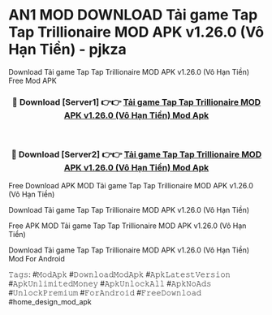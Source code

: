 # AN1 MOD DOWNLOAD Tải game Tap Tap Trillionaire MOD APK v1.26.0 (Vô Hạn Tiền) - pjkza
Download Tải game Tap Tap Trillionaire MOD APK v1.26.0 (Vô Hạn Tiền) Free Mod APK

<div align="center">
<h3>🔴 Download [Server1] 👉👉 <a href="https://apk-comot.site?title=Tải_game_Tap_Tap_Trillionaire_MOD_APK_v1.26.0_(Vô_Hạn_Tiền)">Tải game Tap Tap Trillionaire MOD APK v1.26.0 (Vô Hạn Tiền) Mod Apk</a></h3><br>

<h3>🔴 Download [Server2] 👉👉 <a href="https://apk-comot.site?title=Tải_game_Tap_Tap_Trillionaire_MOD_APK_v1.26.0_(Vô_Hạn_Tiền)">Tải game Tap Tap Trillionaire MOD APK v1.26.0 (Vô Hạn Tiền) Mod Apk</a></h3>
</div>


Free Download APK MOD Tải game Tap Tap Trillionaire MOD APK v1.26.0 (Vô Hạn Tiền)

Download Tải game Tap Tap Trillionaire MOD APK v1.26.0 (Vô Hạn Tiền) 

Free APK MOD Tải game Tap Tap Trillionaire MOD APK v1.26.0 (Vô Hạn Tiền) 

Download Tải game Tap Tap Trillionaire MOD APK v1.26.0 (Vô Hạn Tiền) Mod For Android

𝚃𝚊𝚐𝚜: #𝙼𝚘𝚍𝙰𝚙𝚔 #𝙳𝚘𝚠𝚗𝚕𝚘𝚊𝚍𝙼𝚘𝚍𝙰𝚙𝚔 #𝙰𝚙𝚔𝙻𝚊𝚝𝚎𝚜𝚝𝚅𝚎𝚛𝚜𝚒𝚘𝚗 #𝙰𝚙𝚔𝚄𝚗𝚕𝚒𝚖𝚒𝚝𝚎𝚍𝙼𝚘𝚗𝚎𝚢 #𝙰𝚙𝚔𝚄𝚗𝚕𝚘𝚌𝚔𝙰𝚕𝚕 #𝙰𝚙𝚔𝙽𝚘𝙰𝚍𝚜 #𝚄𝚗𝚕𝚘𝚌𝚔𝙿𝚛𝚎𝚖𝚒𝚞𝚖 #𝙵𝚘𝚛𝙰𝚗𝚍𝚛𝚘𝚒𝚍 #𝙵𝚛𝚎𝚎𝙳𝚘𝚠𝚗𝚕𝚘𝚊𝚍 #home_design_mod_apk